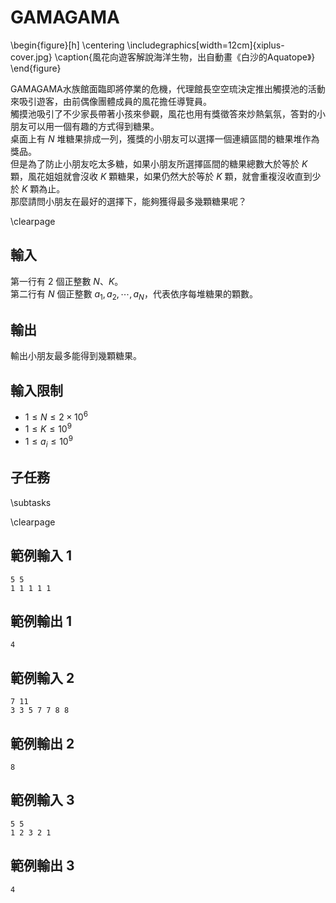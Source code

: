 # GAMAGAMA

\begin{figure}[h]
\centering
\includegraphics[width=12cm]{xiplus-cover.jpg}
\caption{風花向遊客解說海洋生物，出自動畫《白沙的Aquatope》}
\end{figure}

GAMAGAMA水族館面臨即將停業的危機，代理館長空空琉決定推出觸摸池的活動來吸引遊客，由前偶像團體成員的風花擔任導覽員。  
觸摸池吸引了不少家長帶著小孩來參觀，風花也用有獎徵答來炒熱氣氛，答對的小朋友可以用一個有趣的方式得到糖果。  
桌面上有 $N$ 堆糖果排成一列，獲獎的小朋友可以選擇一個連續區間的糖果堆作為獎品。  
但是為了防止小朋友吃太多糖，如果小朋友所選擇區間的糖果總數大於等於 $K$ 顆，風花姐姐就會沒收 $K$ 顆糖果，如果仍然大於等於 $K$ 顆，就會重複沒收直到少於 $K$ 顆為止。  
那麼請問小朋友在最好的選擇下，能夠獲得最多幾顆糖果呢？  

\clearpage

## 輸入
第一行有 $2$ 個正整數 $N$、$K$。  
第二行有 $N$ 個正整數 $a_1, a_2, \cdots, a_N$，代表依序每堆糖果的顆數。  

## 輸出
輸出小朋友最多能得到幾顆糖果。  

## 輸入限制
- $1 \leq N \leq 2 \times 10^6$
- $1 \leq K \leq 10^9$
- $1 \leq a_i \leq 10^9$

## 子任務
\subtasks

\clearpage

## 範例輸入 1
```
5 5
1 1 1 1 1
```

## 範例輸出 1
```
4
```

## 範例輸入 2
```
7 11
3 3 5 7 7 8 8
```

## 範例輸出 2
```
8
```

## 範例輸入 3
```
5 5
1 2 3 2 1
```

## 範例輸出 3
```
4
```
